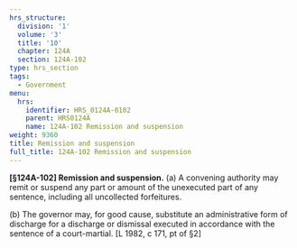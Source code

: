 ```yaml
---
hrs_structure:
  division: '1'
  volume: '3'
  title: '10'
  chapter: 124A
  section: 124A-102
type: hrs_section
tags:
  - Government
menu:
  hrs:
    identifier: HRS_0124A-0102
    parent: HRS0124A
    name: 124A-102 Remission and suspension
weight: 9360
title: Remission and suspension
full_title: 124A-102 Remission and suspension
---
```

**[§124A-102] Remission and suspension.** (a) A convening authority may remit or suspend any part or amount of the unexecuted part of any sentence, including all uncollected forfeitures.

(b) The governor may, for good cause, substitute an administrative form of discharge for a discharge or dismissal executed in accordance with the sentence of a court-martial. [L 1982, c 171, pt of §2]